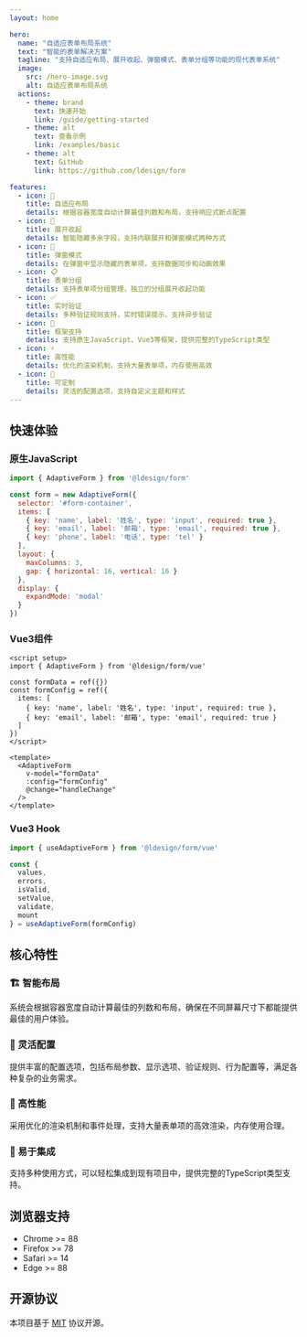 ```yaml
---
layout: home

hero:
  name: "自适应表单布局系统"
  text: "智能的表单解决方案"
  tagline: "支持自适应布局、展开收起、弹窗模式、表单分组等功能的现代表单系统"
  image:
    src: /hero-image.svg
    alt: 自适应表单布局系统
  actions:
    - theme: brand
      text: 快速开始
      link: /guide/getting-started
    - theme: alt
      text: 查看示例
      link: /examples/basic
    - theme: alt
      text: GitHub
      link: https://github.com/ldesign/form

features:
  - icon: 📐
    title: 自适应布局
    details: 根据容器宽度自动计算最佳列数和布局，支持响应式断点配置
  - icon: 📂
    title: 展开收起
    details: 智能隐藏多余字段，支持内联展开和弹窗模式两种方式
  - icon: 🔲
    title: 弹窗模式
    details: 在弹窗中显示隐藏的表单项，支持数据同步和动画效果
  - icon: 📋
    title: 表单分组
    details: 支持表单项分组管理，独立的分组展开收起功能
  - icon: ✅
    title: 实时验证
    details: 多种验证规则支持，实时错误提示，支持异步验证
  - icon: 🔧
    title: 框架支持
    details: 支持原生JavaScript、Vue3等框架，提供完整的TypeScript类型
  - icon: ⚡
    title: 高性能
    details: 优化的渲染机制，支持大量表单项，内存使用高效
  - icon: 🎨
    title: 可定制
    details: 灵活的配置选项，支持自定义主题和样式
---
```


## 快速体验

### 原生JavaScript

```javascript
import { AdaptiveForm } from '@ldesign/form'

const form = new AdaptiveForm({
  selector: '#form-container',
  items: [
    { key: 'name', label: '姓名', type: 'input', required: true },
    { key: 'email', label: '邮箱', type: 'email', required: true },
    { key: 'phone', label: '电话', type: 'tel' }
  ],
  layout: {
    maxColumns: 3,
    gap: { horizontal: 16, vertical: 16 }
  },
  display: {
    expandMode: 'modal'
  }
})
```

### Vue3组件

```vue
<script setup>
import { AdaptiveForm } from '@ldesign/form/vue'

const formData = ref({})
const formConfig = ref({
  items: [
    { key: 'name', label: '姓名', type: 'input', required: true },
    { key: 'email', label: '邮箱', type: 'email', required: true }
  ]
})
</script>

<template>
  <AdaptiveForm
    v-model="formData"
    :config="formConfig"
    @change="handleChange"
  />
</template>
```

### Vue3 Hook

```javascript
import { useAdaptiveForm } from '@ldesign/form/vue'

const {
  values,
  errors,
  isValid,
  setValue,
  validate,
  mount
} = useAdaptiveForm(formConfig)
```

## 核心特性

### 🏗️ 智能布局

系统会根据容器宽度自动计算最佳的列数和布局，确保在不同屏幕尺寸下都能提供最佳的用户体验。

### 🎯 灵活配置

提供丰富的配置选项，包括布局参数、显示选项、验证规则、行为配置等，满足各种复杂的业务需求。

### 🚀 高性能

采用优化的渲染机制和事件处理，支持大量表单项的高效渲染，内存使用合理。

### 🔧 易于集成

支持多种使用方式，可以轻松集成到现有项目中，提供完整的TypeScript类型支持。

## 浏览器支持

- Chrome >= 88
- Firefox >= 78
- Safari >= 14
- Edge >= 88

## 开源协议

本项目基于 [MIT](https://github.com/ldesign/form/blob/main/LICENSE) 协议开源。

